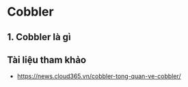 # Cobbler

## 1. Cobbler là gì

## Tài liệu tham khảo
- https://news.cloud365.vn/cobbler-tong-quan-ve-cobbler/
